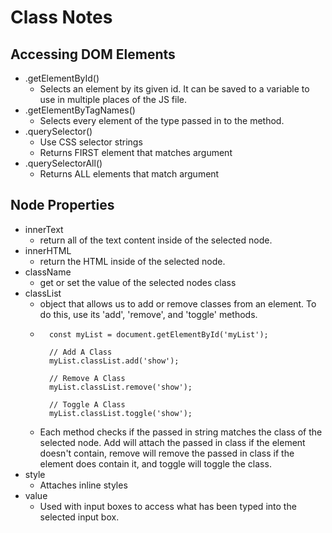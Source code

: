 # Class Notes
## Accessing DOM Elements
- .getElementById()
    - Selects an element by its given id. It can be saved to a variable to use in multiple places of the JS file.
- .getElementByTagNames()
    - Selects every element of the type passed in to the method.
- .querySelector()
    - Use CSS selector strings
    - Returns FIRST element that matches argument
- .querySelectorAll()
    - Returns ALL elements that match argument

## Node Properties
- innerText
    - return all of the text content inside of the selected node.
- innerHTML
    - return the HTML inside of the selected node.
- className
    - get or set the value of the selected nodes class
- classList
    - object that allows us to add or remove classes from an element. To do this, use its 'add', 'remove', and 'toggle' methods.
    - ```JS 	
        const myList = document.getElementById('myList');
        
        // Add A Class
        myList.classList.add('show');
        
        // Remove A Class
        myList.classList.remove('show');
        
        // Toggle A Class
        myList.classList.toggle('show');
        ```
    - Each method checks if the passed in string matches the class of the selected node.  Add will attach the passed in class if the element doesn't contain, remove will remove the passed in class if the element does contain it, and toggle will toggle the class.
- style
    - Attaches inline styles
- value
    - Used with input boxes to access what has been typed into the selected input box.